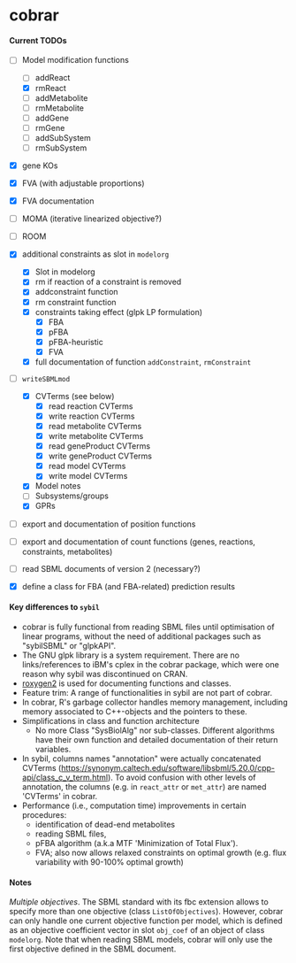 # cobrar



#### Current TODOs

- [ ] Model modification functions
  - [ ] addReact
  - [x] rmReact
  - [ ] addMetabolite
  - [ ] rmMetabolite
  - [ ] addGene
  - [ ] rmGene
  - [ ] addSubSystem
  - [ ] rmSubSystem
- [x] gene KOs
- [x] FVA (with adjustable proportions)
- [x] FVA documentation
- [ ] MOMA (iterative linearized objective?)
- [ ] ROOM
- [x] additional constraints as slot in `modelorg`
  - [x] Slot in modelorg
  - [x] rm if reaction of a constraint is removed
  - [x] addconstraint function
  - [x] rm constraint function
  - [x] constraints taking effect (glpk  LP formulation)
    - [x] FBA
    - [x] pFBA
    - [x] pFBA-heuristic
    - [x] FVA

  - [x] full documentation of function `addConstraint`, `rmConstraint`
- [ ] `writeSBMLmod`
  - [x] CVTerms (see below)
    - [x] read reaction CVTerms
    - [x] write reaction CVTerms
    - [x] read metabolite CVTerms
    - [x] write metabolite CVTerms
    - [x] read geneProduct CVTerms
    - [x] write geneProduct CVTerms
    - [x] read model CVTerms
    - [x] write model CVTerms
  - [x] Model notes
  - [ ] Subsystems/groups
  - [x] GPRs
- [ ] export and documentation of position functions
- [ ] export and documentation of count functions (genes, reactions, constraints, metabolites)
- [ ] read SBML documents of version 2 (necessary?)
- [x] define a class for FBA (and FBA-related) prediction results






#### Key differences to `sybil`

- cobrar is fully functional from reading SBML files until optimisation of linear programs, without the need of additional packages such as "sybilSBML" or "glpkAPI".
- The GNU glpk library is a system requirement. There are no links/references to iBM's cplex in the cobrar package, which were one reason why sybil was discontinued on CRAN.
- [roxygen2](https://roxygen2.r-lib.org/) is used for documenting functions and classes.
- Feature trim: A range of functionalities in sybil are not part of cobrar. 
- In cobrar, R's garbage collector handles memory management, including memory associated to C++-objects and the pointers to these.
- Simplifications in class and function architecture
  - No more Class "SysBiolAlg" nor sub-classes. Different algorithms have their own function and detailed documentation of their return variables.
- In sybil, columns names "annotation" were actually concatenated CVTerms (https://synonym.caltech.edu/software/libsbml/5.20.0/cpp-api/class_c_v_term.html). To avoid confusion with other levels of annotation, the columns (e.g. in `react_attr` or `met_attr`) are named 'CVTerms' in cobrar.
- Performance (i.e., computation time) improvements in certain procedures:
  - identification of dead-end metabolites
  - reading SBML files,
  - pFBA algorithm (a.k.a MTF 'Minimization of Total Flux').
  - FVA; also now allows relaxed constraints on optimal growth (e.g. flux variability with 90-100% optimal growth)


#### Notes

*Multiple objectives*. The SBML standard with its fbc extension allows to specify more than one objective (class `ListOfObjectives`). However, cobrar can only handle one current objective function per model, which is defined as an objective coefficient vector in slot `obj_coef` of an object of class `modelorg`. Note that when reading SBML models, cobrar will only use the first objective defined in the SBML document.
